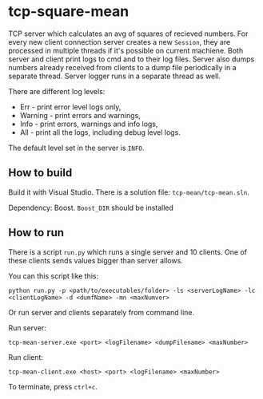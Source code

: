 # tcp-square-mean

TCP server which calculates an avg of squares of recieved numbers. 
For every new client connection server creates a new `Session`, they are 
processed in multiple threads if it's possible on current machiene. 
Both server and client print logs to cmd and to their log files. 
Server also dumps numbers already received from clients to a dump 
file periodically in a separate thread. Server logger runs in a separate thread as well.


There are different log levels:

* Err - print error level logs only,
* Warning - print errors and warnings,
* Info - print errors, warnings and info logs,
* All - print all the logs, including debug level logs.

The default level set in the server is `INFO`.

## How to build

Build it with Visual Studio. There is a solution file: `tcp-mean/tcp-mean.sln`.

Dependency: Boost.
`Boost_DIR` should be installed

## How to run 

There is a script `run.py` which runs a single server and 10 clients. One of these clients sends values bigger than server allows.

You can this script like this:

```
python run.py -p <path/to/executables/folder> -ls <serverLogName> -lc <clientLogName> -d <dumfName> -mn <maxNumver>
```

Or run server and clients separately from command line.

Run server:
```
tcp-mean-server.exe <port> <logFilename> <dumpFilename> <maxNumber>
```

Run client:
```
tcp-mean-client.exe <host> <port> <logFilename> <maxNumber>
```

To terminate, press `ctrl+c`.
